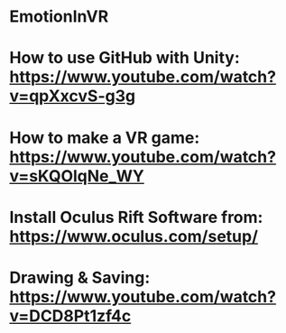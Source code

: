 # EmotionInVR

# How to use GitHub with Unity: https://www.youtube.com/watch?v=qpXxcvS-g3g

# How to make a VR game: https://www.youtube.com/watch?v=sKQOlqNe_WY

# Install Oculus Rift Software from: https://www.oculus.com/setup/

# Drawing & Saving: https://www.youtube.com/watch?v=DCD8Pt1zf4c
